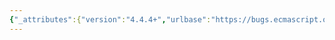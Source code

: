 ```yaml
---
{"_attributes":{"version":"4.4.4+","urlbase":"https://bugs.ecmascript.org/","maintainer":"dherman@mozilla.com"},"bug":{"bug_id":2070,"creation_ts":"2013-10-08 17:39:00 -0700","short_desc":"\\b should work for Unicode strings","delta_ts":"2015-10-04 09:08:02 -0700","product":"ECMA-262, Editions 5 and 5.1","component":"technical content","version":"Edition 5.1","rep_platform":"All","op_sys":"All","bug_status":"RESOLVED","resolution":"WONTFIX","priority":"Normal","bug_severity":"enhancement","everconfirmed":true,"reporter":{"uid":"oleg","name":"Oleg"},"assigned_to":{"uid":"allen","name":"Allen Wirfs-Brock"},"cc":"brterlso","long_desc":[{"commentid":5878,"comment_count":0,"who":{"uid":"oleg","name":"Oleg"},"bug_when":"2013-10-08 17:39:01 -0700","thetext":"In section 15.10.2.6, the assertion \\b is currently defined for ASCII only, since the standard defines \"The abstract operation IsWordChar\" returning true for only 63 ASCII characters.\n\nI believe it should instead be phrased as \"The abstract operation IsWordChar returns true if and only if CharacterClassEscape w returns true\".\n\nThe reason I'm requesting this change is that I'm a C++ developer, and the C++11 standard points to ECMA-262 for Regular Expression syntax.  For Unicode strings, \\w matches all Unicode alphanumeric characters, whereas \\b only matches ASCII characters.  I am using the workaround of changing \\b into (?!\\w), and it works, but it's very confusing to have \\w to match one set of characters and \\b work with a different set."},{"commentid":14777,"comment_count":1,"who":{"uid":"brterlso","name":"Brian Terlson"},"bug_when":"2015-10-04 09:08:02 -0700","thetext":"Substantive changes should go through the proposal process defined here: https://github.com/tc39/ecma262/blob/master/CONTRIBUTING.md."}]}}
---
```

